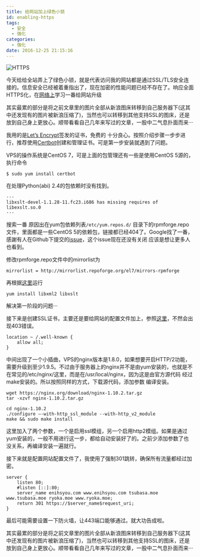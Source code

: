 ```yaml
---
title: 给网站加上绿色小锁
id: enabling-https
tags:
  - 安全
  - 强化
categories:
  - 强化
date: 2016-12-25 21:15:16
---
```

![HTTPS](9FK2@GRVDK4O6OXNLA.png)

今天给给全站弄上了绿色小锁，就是代表访问我的网站都是通过SSL/TLS安全连接的。信息安全已经被着重指出了，现在加密的性能问题已经不存在了。响应全面HTTPS化，在[网络上](https://www.digitalocean.com/community/tutorials/how-to-secure-nginx-with-let-s-encrypt-on-ubuntu-16-04)学习一番给网站升级

其实最累的部分是将之前文章里的图片全部从新浪图床转移到自己服务器下(这其中还发现有的图片被新浪压缩了)，当然也可以转移到其他支持SSL的图床，还是放到自己身上更放心。顺带看看自己几年来写过的文章，一股中二气息扑面而来···
<!--more-->

我用的是[Let’s Encrypt](https://letsencrypt.org/)签发的证书，免费的 十分良心。按照介绍步骤一步步进行，推荐使用[Certbot](https://certbot.eff.org/ "Certbot")创建和管理证书。可是第一步安装就遇到了问题。

VPS的操作系统是CentOS 7，可是上面的包管理还有一些是使用CentOS 5源的，执行命令

```
$ sudo yum install certbot
```

在处理Python(abi) 2.4的包依赖时没有找到。

```
···
libxslt-devel-1.1.28-11.fc23.i686 has missing requires of libexslt.so.0
···
```

搜索一番 原因出在yum包依赖列表`/etc/yum.repos.d/` 目录下的rpmforge.repo文件，里面都是一些CentOS 5的依赖包，链接都已经404了。Google找了一番，感謝有人在Github下提交的[issue](https://github.com/repoforge/rpms/issues/378)，这个issue现在还没有关闭 应该是想让更多人也看到。

修改rpmforge.repo文件中的mirrorlist为

```
mirrorlist = http://mirrorlist.repoforge.org/el7/mirrors-rpmforge
```

再根据[这里](http://sharadchhetri.com/2014/05/24/how-to-install-libxml2-and-libxslt-packages-on-centos-6-5/)运行

```
yum install libxml2 libxslt
```

解决第一阶段的问题···

接下来是创建SSL证书，主要还是要给网站的配置文件加上，参照[这里](https://www.digitalocean.com/community/tutorials/how-to-secure-nginx-with-let-s-encrypt-on-ubuntu-16-04#step-2-obtain-an-ssl-certificate)，不然会出现403错误。

```
location ~ /.well-known {
    allow all;
}
```

中间出现了一个小插曲，VPS的nginx版本是1.8.0，如果想要开启HTTP/2功能，需要升级到至少1.9.5。不过由于服务器上的nginx并不是由yum安装的，也就是不在常见的/etc/nginx/这里，而是在/usr/local/nginx，因为这是由官方源代码 经过make安装的。所以按照同样的方式，下载源代码，添加参数 编译安装。

```
wget https://nginx.org/download/nginx-1.10.2.tar.gz
tar -xzvf nginx-1.10.2.tar.gz

cd nginx-1.10.2
./configure –-with-http_ssl_module --with-http_v2_module
make && sudo make install
```

这里加入了两个参数，一个是启用ssl模组，另一个启用http2模组。如果是通过yum安装的，一般不用进行这一步，都给自动安装好了的。之前少添加参数了也没关系，再编译安装一遍就行。

接下来就是配置网站配置文件了，我使用了强制301跳转，确保所有流量都经过加密。

```
server {
    listen 80;
    #listen [::]:80;
    server_name enihsyou.com www.enihsyou.com tsubasa.moe www.tsubasa.moe ryoka.moe www.ryoka.moe;
    return 301 https://$server_name$request_uri;
}
```

最后可能需要设置一下防火墙，让443端口能够通过。就大功告成啦。

其实最累的部分是将之前文章里的图片全部从新浪图床转移到自己服务器下(这其中还发现有的图片被新浪压缩了)，当然也可以转移到其他支持SSL的图床，还是放到自己身上更放心。顺带看看自己几年来写过的文章，一股中二气息扑面而来···
